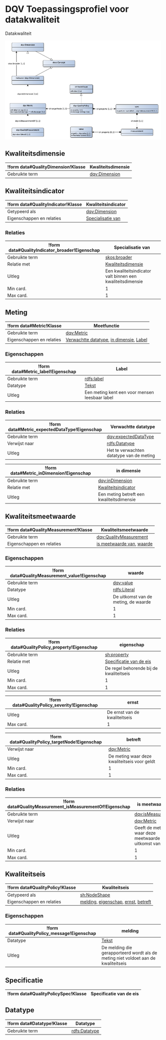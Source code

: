 # DQV Toepassingsprofiel voor datakwaliteit


Datakwaliteit


![](dqv-ap-sc.png)

## Kwaliteitsdimensie

|!form data#QualityDimension!Klasse|Kwaliteitsdimensie
|----------|------
|Gebruikte term|[dqv:Dimension](http://www.w3.org/ns/dqv#Dimension)


## Kwaliteitsindicator

|!form data#QualityIndicator!Klasse|Kwaliteitsindicator
|----------|------
|Getypeerd als|[dqv:Dimension](http://www.w3.org/ns/dqv#Dimension)
|Eigenschappen en relaties|[Specialisatie van](#QualityIndicator_broader)


### Relaties

|!form data#QualityIndicator_broader!Eigenschap|Specialisatie van
|----------|------
|Gebruikte term|[skos:broader](http://www.w3.org/2004/02/skos/core#broader)
|Relatie met|[Kwaliteitsdimensie](#QualityDimension)
|Uitleg|Een kwaliteitsindicator valt binnen een kwaliteitsdimensie
|Min card.|1
|Max card.|1


## Meting

|!form data#Metric!Klasse|Meetfunctie
|----------|------
|Gebruikte term|[dqv:Metric](http://www.w3.org/ns/dqv#Metric)
|Eigenschappen en relaties|[Verwachtte datatype](#Metric_expectedDataType), [in dimensie](#Metric_inDimension), [Label](#Metric_label)


### Eigenschappen

|!form data#Metric_label!Eigenschap|Label
|----------|------
|Gebruikte term|[rdfs:label](http://www.w3.org/2000/01/rdf-schema#label)
|Datatype|[Tekst](http://www.w3.org/2001/XMLSchema#string)
|Uitleg|Een meting kent een voor mensen leesbaar label


### Relaties

|!form data#Metric_expectedDataType!Eigenschap|Verwachtte datatype
|----------|------
|Gebruikte term|[dqv:expectedDataType](http://www.w3.org/ns/dqv#expectedDataType)
|Verwijst naar|[rdfs:Datatype](#Datatype)
|Uitleg|Het te verwachten datatype van de meting

|!form data#Metric_inDimension!Eigenschap|in dimensie
|----------|------
|Gebruikte term|[dqv:inDimension](http://www.w3.org/ns/dqv#inDimension)
|Relatie met|[Kwaliteitsindicator](#QualityIndicator)
|Uitleg|Een meting betreft een kwaliteitsdimensie


## Kwaliteitsmeetwaarde

|!form data#QualityMeasurement!Klasse|Kwaliteitsmeetwaarde
|----------|------
|Gebruikte term|[dqv:QualityMeasurement](http://www.w3.org/ns/dqv#QualityMeasurement)
|Eigenschappen en relaties|[is meetwaarde van](#QualityMeasurement_isMeasurementOf), [waarde](#QualityMeasurement_value)


### Eigenschappen

|!form data#QualityMeasurement_value!Eigenschap|waarde
|----------|------
|Gebruikte term|[dqv:value](http://www.w3.org/ns/dqv#value)
|Datatype|[rdfs:Literal](http://www.w3.org/2000/01/rdf-schema#Literal)
|Uitleg|De uitkomst van de meting, de waarde
|Min card.|1
|Max card.|1


### Relaties

|!form data#QualityPolicy_property!Eigenschap|eigenschap
|----------|------
|Gebruikte term|[sh:property](http://www.w3.org/ns/shacl#property)
|Relatie met|[Specificatie van de eis](#QualityPolicySpec)
|Uitleg|De regel behorende bij de kwaliteitseis
|Min card.|1
|Max card.|1

|!form data#QualityPolicy_severity!Eigenschap|ernst
|----------|------
|Uitleg|De ernst van de kwaliteitseis
|Max card.|1

|!form data#QualityPolicy_targetNode!Eigenschap|betreft
|----------|------
|Verwijst naar|[dqv:Metric](#Metric)
|Uitleg|De meting waar deze kwaliteitseis voor geldt
|Min card.|1
|Max card.|1


### Relaties

|!form data#QualityMeasurement_isMeasurementOf!Eigenschap|is meetwaarde van
|----------|------
|Gebruikte term|[dqv:isMeasurementOf](http://www.w3.org/ns/dqv#isMeasurementOf)
|Verwijst naar|[dqv:Metric](#Metric)
|Uitleg|Geeft de meting aan waar deze meetwaarde een uitkomst van is
|Min card.|1
|Max card.|1


## Kwaliteitseis

|!form data#QualityPolicy!Klasse|Kwaliteitseis
|----------|------
|Getypeerd als|[sh:NodeShape](http://www.w3.org/ns/shacl#NodeShape)
|Eigenschappen en relaties|[melding](#QualityPolicy_message), [eigenschap](#QualityPolicy_property), [ernst](#QualityPolicy_severity), [betreft](#QualityPolicy_targetNode)


### Eigenschappen

|!form data#QualityPolicy_message!Eigenschap|melding
|----------|------
|Datatype|[Tekst](http://www.w3.org/2001/XMLSchema#string)
|Uitleg|De melding die gerapporteerd wordt als de meting niet voldoet aan de kwaliteitseis


## Specificatie

|!form data#QualityPolicySpec!Klasse|Specificatie van de eis
|----------|------


## Datatype

|!form data#Datatype!Klasse|Datatype
|----------|------
|Gebruikte term|[rdfs:Datatype](http://www.w3.org/2000/01/rdf-schema#Datatype)


